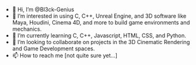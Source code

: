 - 👋 Hi, I’m @Bl3ck-Genius
- 👀 I’m interested in using C, C++, Unreal Engine, and 3D software like Maya, Houdini, Cinema 4D, and more to build 
game environments and mechanics. 
- 🌱 I’m currently learning C, C++, Javascript, HTML, CSS, and Python.
- 💞️ I’m looking to collaborate on projects in the 3D Cinematic Rendering and Game Development spaces. 
- 📫 How to reach me [not quite sure yet...]

<!---
Bl3ck-Genius/Bl3ck-Genius is a ✨ special ✨ repository because its `README.md` (this file) appears on your GitHub profile.
You can click the Preview link to take a look at your changes.
--->
